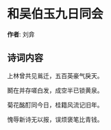 # 和吴伯玉九日同会

**作者**: 刘弇

## 诗词内容

上林曾共见鶑迁，五百英豪气戾天。

鬭在并存嗟白发，成空半已锁黄泉。

菊花酩酊同今日，桂籍风流记旧年。

愧辱新诗无以报，误烦褒笔比青钱。

